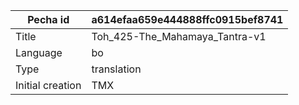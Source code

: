 |Pecha id | a614efaa659e444888ffc0915bef8741
| --- | --- 
|Title | Toh_425-The_Mahamaya_Tantra-v1 
|Language | bo
|Type | translation
|Initial creation | TMX